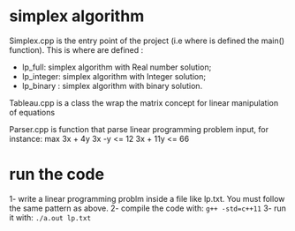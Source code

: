 # simplex algorithm

Simplex.cpp is the entry point of the project (i.e where is defined the main() function). This is where are defined :
- lp_full: simplex algorithm with Real number solution; 
- lp_integer: simplex algorithm with Integer solution;
- lp_binary : simplex algorithm with binary solution.

Tableau.cpp is a class the wrap the matrix concept for linear manipulation of equations

Parser.cpp is function that parse linear programming problem input, for instance:
max 3x + 4y
3x -y <= 12
3x + 11y  <= 66

# run the code

1- write a linear programming problm inside a file like lp.txt. You must follow the same pattern as above. 
2- compile the code with: ```g++ -std=c++11``` 
3- run it with: ```./a.out lp.txt```
